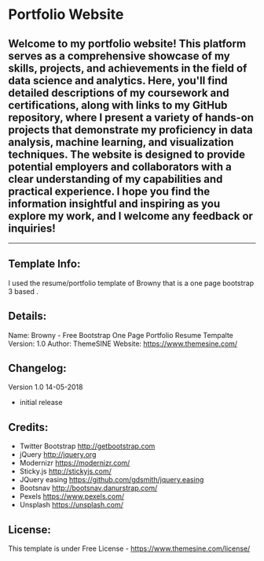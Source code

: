 # Portfolio Website

## Welcome to my portfolio website! This platform serves as a comprehensive showcase of my skills, projects, and achievements in the field of data science and analytics. Here, you'll find detailed descriptions of my coursework and certifications, along with links to my GitHub repository, where I present a variety of hands-on projects that demonstrate my proficiency in data analysis, machine learning, and visualization techniques. The website is designed to provide potential employers and collaborators with a clear understanding of my capabilities and practical experience. I hope you find the information insightful and inspiring as you explore my work, and I welcome any feedback or inquiries!
-----------------------
Template Info:
-----------------------
I used the resume/portfolio template of Browny that is a one page bootstrap 3 based .

Details:
------------------------------------------------
Name: 		Browny - Free Bootstrap One Page Portfolio Resume Tempalte
Version: 	1.0
Author: 	ThemeSINE
Website: 	https://www.themesine.com/


Changelog:
-----------------------
Version 1.0 14-05-2018
- initial release 


Credits:
-----------------------
- Twitter Bootstrap http://getbootstrap.com
- jQuery http://jquery.org
- Modernizr https://modernizr.com/
- Sticky.js http://stickyjs.com/
- JQuery easing https://github.com/gdsmith/jquery.easing
- Bootsnav http://bootsnav.danurstrap.com/
- Pexels https://www.pexels.com/
- Unsplash https://unsplash.com/

License:
-----------------------
This template is under Free License - https://www.themesine.com/license/
